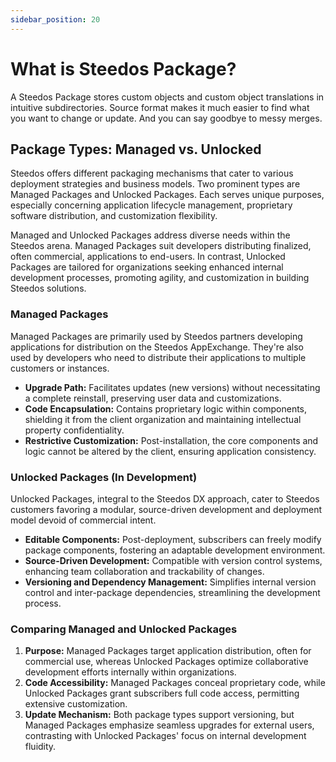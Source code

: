 ```yaml
---
sidebar_position: 20
---
```

# What is Steedos Package?

A Steedos Package stores custom objects and custom object translations in intuitive subdirectories. Source format makes it much easier to find what you want to change or update. And you can say goodbye to messy merges.

## Package Types: Managed vs. Unlocked

Steedos offers different packaging mechanisms that cater to various deployment strategies and business models. Two prominent types are Managed Packages and Unlocked Packages. Each serves unique purposes, especially concerning application lifecycle management, proprietary software distribution, and customization flexibility.

Managed and Unlocked Packages address diverse needs within the Steedos arena. Managed Packages suit developers distributing finalized, often commercial, applications to end-users. In contrast, Unlocked Packages are tailored for organizations seeking enhanced internal development processes, promoting agility, and customization in building Steedos solutions.

### Managed Packages

Managed Packages are primarily used by Steedos partners developing applications for distribution on the Steedos AppExchange. They're also used by developers who need to distribute their applications to multiple customers or instances.

- **Upgrade Path:** Facilitates updates (new versions) without necessitating a complete reinstall, preserving user data and customizations.
- **Code Encapsulation:** Contains proprietary logic within components, shielding it from the client organization and maintaining intellectual property confidentiality.
- **Restrictive Customization:** Post-installation, the core components and logic cannot be altered by the client, ensuring application consistency.

### Unlocked Packages (In Development)

Unlocked Packages, integral to the Steedos DX approach, cater to Steedos customers favoring a modular, source-driven development and deployment model devoid of commercial intent.

- **Editable Components:** Post-deployment, subscribers can freely modify package components, fostering an adaptable development environment.
- **Source-Driven Development:** Compatible with version control systems, enhancing team collaboration and trackability of changes.
- **Versioning and Dependency Management:** Simplifies internal version control and inter-package dependencies, streamlining the development process.

### Comparing Managed and Unlocked Packages

1. **Purpose:** Managed Packages target application distribution, often for commercial use, whereas Unlocked Packages optimize collaborative development efforts internally within organizations.
2. **Code Accessibility:** Managed Packages conceal proprietary code, while Unlocked Packages grant subscribers full code access, permitting extensive customization.
3. **Update Mechanism:** Both package types support versioning, but Managed Packages emphasize seamless upgrades for external users, contrasting with Unlocked Packages' focus on internal development fluidity.
